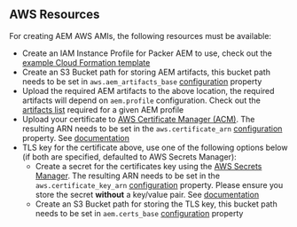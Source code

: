 AWS Resources
-------------

For creating AEM AWS AMIs, the following resources must be available:

- Create an IAM Instance Profile for Packer AEM to use, check out the [example Cloud Formation template](https://github.com/shinesolutions/packer-aem/blob/master/examples/aws/packer-instance-profile.yaml)
- Create an S3 Bucket path for storing AEM artifacts, this bucket path needs to be set in `aws.aem_artifacts_base` [configuration](https://github.com/shinesolutions/packer-aem/blob/master/docs/configuration.md) property
- Upload the required AEM artifacts to the above location, the required artifacts will depend on `aem.profile` configuration. Check out the [artifacts list](https://github.com/shinesolutions/puppet-aem-curator/blob/master/docs/aem-profiles-artifacts.md) required for a given AEM profile
- Upload your certificate to [AWS Certificate Manager (ACM)](https://console.aws.amazon.com/acm/home). The resulting ARN needs to be set in the `aws.certificate_arn` [configuration](https://github.com/shinesolutions/packer-aem/blob/master/docs/configuration.md) property. See [documentation](https://docs.aws.amazon.com/acm/latest/userguide/import-certificate.html)
- TLS key for the certificate above, use one of the following options below (if both are specified, defaulted to AWS Secrets Manager):
  - Create a secret for the certificates key using the [AWS Secrets Manager](https://console.aws.amazon.com/secretsmanager/home). The resulting ARN needs to be set in the `aws.certificate_key_arn` [configuration](https://github.com/shinesolutions/packer-aem/blob/master/docs/configuration.md) property. Please ensure you store the secret **without** a key/value pair.  See [documentation](https://docs.aws.amazon.com/secretsmanager/latest/userguide/manage_create-basic-secret.html)
  - Create an S3 Bucket path for storing the TLS key, this bucket path needs to be set in `aem.certs_base` [configuration](https://github.com/shinesolutions/packer-aem/blob/master/docs/configuration.md) property
